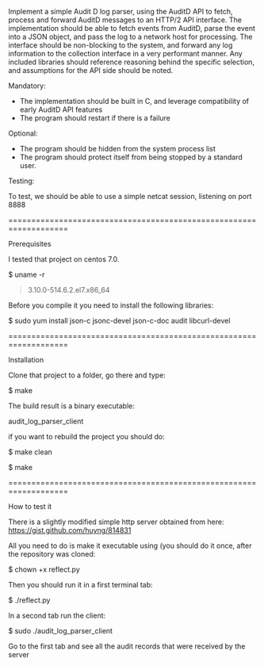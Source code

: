 Implement a simple Audit D log parser, using the AuditD API to fetch, process and forward AuditD messages to an HTTP/2 API interface.
The implementation should be able to fetch events from AuditD, parse the event into a JSON object, and pass the log to a network host for processing.
The interface should be non-blocking to the system, and forward any log information to the collection interface in a very performant manner.
Any included libraries should reference reasoning behind the specific selection, and assumptions for the API side should be noted.

Mandatory:

- The implementation should be built in C, and leverage compatibility of early AuditD API features
- The program should restart if there is a failure

Optional:

- The program should be hidden from the system process list
- The program should protect itself from being stopped by a standard user.

Testing:

To test, we should be able to use a simple netcat session, listening on port 8888

===================================================================

Prerequisites

I tested that project on centos 7.0.

$ uname -r
> 3.10.0-514.6.2.el7.x86_64


Before you compile it you need to install the following libraries:

$ sudo yum install json-c jsonc-devel json-c-doc audit libcurl-devel

===================================================================

Installation

Clone that project to a folder, go there and type:

$ make

The build result is a binary executable:

audit_log_parser_client

if you want to rebuild the project you should do:

$ make clean

$ make

===================================================================

How to test it

There is a slightly modified simple http server obtained from here:
https://gist.github.com/huyng/814831

All you need to do is make it executable using (you should do it once,
after the repository was cloned:

$ chown +x reflect.py

Then you should run it in a first terminal tab:

$ ./reflect.py

In a second tab run the client:

$ sudo ./audit_log_parser_client

Go to the first tab and see all the audit records that were received
by the server
